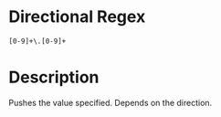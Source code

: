 # Directional Regex
`[0-9]+\.[0-9]+`

# Description
Pushes the value specified. Depends on the direction.
